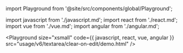 import Playground from '@site/src/components/global/Playground';

import javascript from './javascript.md';
import react from './react.md';
import vue from './vue.md';
import angular from './angular.md';

<Playground size="xsmall" code={{ javascript, react, vue, angular }} src="usage/v6/textarea/clear-on-edit/demo.html" />
